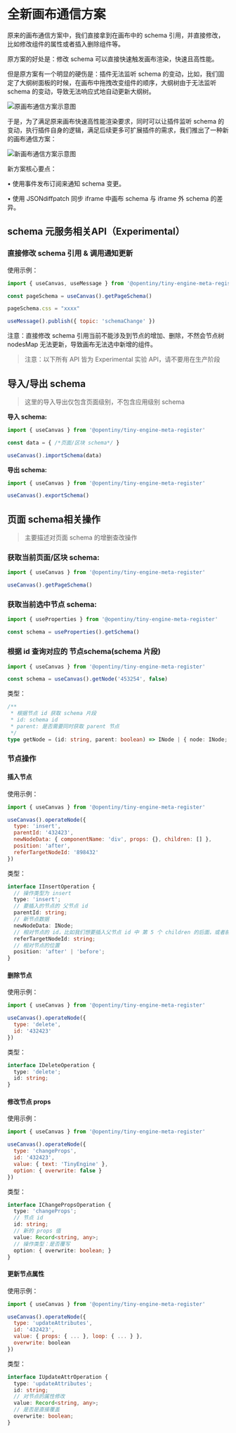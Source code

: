 # 全新画布通信方案

原来的画布通信方案中，我们直接拿到在画布中的 schema 引用，并直接修改，比如修改组件的属性或者插入删除组件等。

原方案的好处是：修改 schema 可以直接快速触发画布渲染，快速且高性能。

但是原方案有一个明显的硬伤是：插件无法监听 schema 的变动，比如，我们固定了大纲树面板的时候，在画布中拖拽改变组件的顺序，大纲树由于无法监听 schema 的变动，导致无法响应式地自动更新大纲树。

![原画布通信方案示意图](./imgs/origin-canvas-communication.png)

于是，为了满足原来画布快速高性能渲染要求，同时可以让插件监听 schema 的变动，执行插件自身的逻辑，满足后续更多可扩展插件的需求，我们推出了一种新的画布通信方案：

![新画布通信方案示意图](./imgs/new-canvas-communication.png)

新方案核心要点：

• 使用事件发布订阅来通知 schema 变更。

• 使用 JSONdiffpatch 同步 iframe 中画布 schema 与 iframe 外 schema 的差异。



## schema 元服务相关API（Experimental）

### 直接修改 schema 引用 & 调用通知更新

使用示例：

```javascript
import { useCanvas, useMessage } from '@opentiny/tiny-engine-meta-register'

const pageSchema = useCanvas().getPageSchema()

pageSchema.css = "xxxx"

useMessage().publish({ topic: 'schemaChange' })
```

注意：直接修改 schema 引用当前不能涉及到节点的增加、删除，不然会节点树 nodesMap 无法更新，导致画布无法选中新增的组件。


> 注意：以下所有 API 皆为 Experimental 实验 API，请不要用在生产阶段

## 导入/导出 schema

> 这里的导入导出仅包含页面级别，不包含应用级别 schema

**导入 schema:**

```javascript
import { useCanvas } from '@opentiny/tiny-engine-meta-register'

const data = { /*页面/区块 schema*/ }

useCanvas().importSchema(data)
```

**导出 schema:**

```javascript
import { useCanvas } from '@opentiny/tiny-engine-meta-register'

useCanvas().exportSchema()
```

## 页面 schema相关操作

> 主要描述对页面 schema 的增删查改操作

### 获取当前页面/区块 schema:

```javascript
import { useCanvas } from '@opentiny/tiny-engine-meta-register'

useCanvas().getPageSchema()
```

### 获取当前选中节点 schema:

```javascript
import { useProperties } from '@opentiny/tiny-engine-meta-register'

const schema = useProperties().getSchema()
```

### 根据 id 查询对应的 节点schema(schema 片段)

```javascript
import { useCanvas } from '@opentiny/tiny-engine-meta-register'

const schema = useCanvas().getNode('453254', false)
```

类型：

```typescript
/**
 * 根据节点 id 获取 schema 片段
 * id: schema id
 * parent: 是否需要同时获取 parent 节点
 */
type getNode = (id: string, parent: boolean) => INode | { node: INode; parent: INode }
```

### 节点操作

#### 插入节点

使用示例：

```javascript
import { useCanvas } from '@opentiny/tiny-engine-meta-register'

useCanvas().operateNode({
  type: 'insert',
  parentId: '432423',
  newNodeData: { componentName: 'div', props: {}, children: [] },
  position: 'after',
  referTargetNodeId: '898432'
})
```

类型：

```typescript
interface IInsertOperation {
  // 操作类型为 insert
  type: 'insert';
  // 要插入的节点的 父节点 id
  parentId: string;
  // 新节点数据
  newNodeData: INode;
  // 相对节点的 id，比如我们想要插入父节点 id 中 第 5 个 children 的后面，或者前面
  referTargetNodeId: string;
  // 相对节点的位置
  position: 'after' | 'before';
}
```

#### 删除节点

使用示例：

```javascript
import { useCanvas } from '@opentiny/tiny-engine-meta-register'

useCanvas().operateNode({
  type: 'delete',
  id: '432423'
})
```

类型：

```typescript
interface IDeleteOperation {
  type: 'delete';
  id: string;
}
```

#### 修改节点 props

使用示例：

```javascript
import { useCanvas } from '@opentiny/tiny-engine-meta-register'

useCanvas().operateNode({
  type: 'changeProps',
  id: '432423',
  value: { text: 'TinyEngine' },
  option: { overwrite: false }
})
```

类型：

```typescript
interface IChangePropsOperation {
  type: 'changeProps';
  // 节点 id
  id: string;
  // 新的 props 值
  value: Record<string, any>;
  // 操作类型：是否覆写
  option: { overwrite: boolean; }
}
```

#### 更新节点属性

使用示例：

```javascript
import { useCanvas } from '@opentiny/tiny-engine-meta-register'

useCanvas().operateNode({
  type: 'updateAttributes',
  id: '432423',
  value: { props: { ... }, loop: { ... } },
  overwrite: boolean
})
```

类型：

```typescript
interface IUpdateAttrOperation {
  type: 'updateAttributes';
  id: string;
  // 对节点的属性修改
  value: Record<string, any>;
  // 是否是直接覆盖
  overwrite: boolean;
}
```
